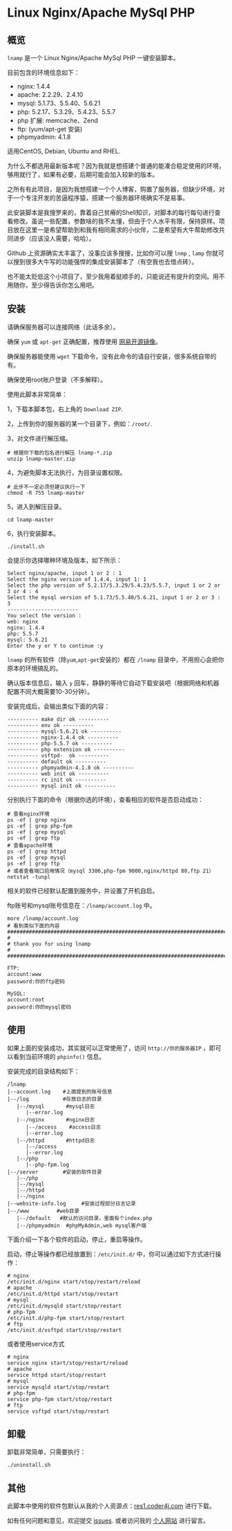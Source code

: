 # Linux Nginx/Apache MySql PHP

## 概览

`lnamp` 是一个 Linux Nginx/Apache MySql PHP 一键安装脚本。  

目前包含的环境信息如下：

- nginx: 1.4.4
- apache: 2.2.29、2.4.10
- mysql: 5.1.73、5.5.40、5.6.21
- php: 5.2.17、5.3.29、5.4.23、5.5.7
- php 扩展: memcache、Zend
- ftp: (yum/apt-get 安装) 
- phpmyadmin: 4.1.8

适用CentOS, Debian, Ubuntu and RHEL.

为什么不都选用最新版本呢？因为我就是想搭建个普通的能凑合稳定使用的环境，够用就行了，如果有必要，后期可能会加入较新的版本。  

之所有有此项目，是因为我想搭建一个个人博客，购置了服务器，但缺少环境，对于一个专注开发的苦逼程序猿，搭建一个服务器环境确实不是易事。

此安装脚本是我搜罗来的，靠着自己贫瘠的Shell知识，对脚本的每行每句进行查看修改。虽说一些配置，参数啥的我不太懂，但由于个人水平有限，保持原样。项目放在这里一是希望帮助到和我有相同需求的小伙伴，二是希望有大牛帮助修改共同进步（应该没人需要，哈哈）。

Github 上资源确实太丰富了，没事应该多搜搜，比如你可以搜 `lnmp` , `lamp` 你就可以搜到很多大牛写的功能强悍的集成安装脚本了（有空我也去借点砖）。

也不能太贬低这个小项目了，至少我用着挺顺手的，只能说还有提升的空间。用不用随你，至少得告诉你怎么用吧。

## 安装

请确保服务器可以连接网络（此话多余）。

确保 `yum` 或 `apt-get` 正确配置，推荐使用 [网易开源镜像](http://mirrors.163.com/.help/)。

确保服务器能使用 `wget` 下载命令，没有此命令的请自行安装，很多系统自带的有。

确保使用root账户登录（不多解释）。

使用此脚本非常简单：

1，下载本脚本包，右上角的 `Download ZIP`.

2，上传到你的服务器的某一个目录下，例如：`/root/`.

3，对文件进行解压缩。

```
# 根据你下载的包名进行解压 lnamp-*.zip
unzip lnamp-master.zip
```

4，为避免脚本无法执行，为目录设置权限。

```
# 此步不一定必须但建议执行一下
chmod -R 755 lnamp-master
```

5，进入到解压目录。

```
cd lnamp-master
```

6，执行安装脚本。

```
./install.sh
```

会提示你选择哪种环境及版本，如下所示：

```
Select nginx/apache, input 1 or 2 : 1
Select the nginx version of 1.4.4, input 1: 1
Select the php version of 5.2.17/5.3.29/5.4.23/5.5.7, input 1 or 2 or 3 or 4 : 4
Select the mysql version of 5.1.73/5.5.40/5.6.21, input 1 or 2 or 3 : 3
-----------------------
You select the version :
web: nginx
nginx: 1.4.4
php: 5.5.7
mysql: 5.6.21
Enter the y or Y to continue :y
```

`lnamp` 的所有软件（除`yum`,`apt-get`安装的）都在 `/lnamp` 目录中，不用担心会把你原本的环境搞乱的。

确认版本信息后，输入 `y` 回车，静静的等待它自动下载安装吧（根据网络和机器配置不同大概需要10-30分钟）。

安装完成后，会输出类似下面的内容：

```
---------- make dir ok ----------
---------- env ok ----------
---------- mysql-5.6.21 ok ----------
---------- nginx-1.4.4 ok ----------
---------- php-5.5.7 ok ----------
---------- php extension ok ----------
---------- vsftpd-  ok ----------
---------- default ok ----------
---------- phpmyadmin-4.1.8 ok ----------
---------- web init ok ----------
---------- rc init ok ----------
---------- mysql init ok ----------
```

分别执行下面的命令（根据你选的环境），查看相应的软件是否启动成功：

```
# 查看nginx环境
ps -ef | grep nginx
ps -ef | grep php-fpm
ps -ef | grep mysql
ps -ef | grep ftp
# 查看apache环境
ps -ef | grep httpd
ps -ef | grep mysql
ps -ef | grep ftp
# 或者查看端口启用情况（mysql 3306,php-fpm 9000,nginx/httpd 80,ftp 21）
netstat -tunpl
```

相关的软件已经默认配置到服务中，并设置了开机自启。

ftp账号和mysql账号信息在：`/lnamp/account.log` 中。

```
more /lnamp/account.log
# 看到类似下面的内容
##########################################################################
#
# thank you for using lnamp
#
##########################################################################

FTP:
account:www
password:你的ftp密码

MySQL:
account:root
password:你的mysql密码
```

## 使用

如果上面的安装成功，其实就可以正常使用了，访问 `http://你的服务器IP` ，即可以看到当前环境的 `phpinfo()` 信息。

安装完成的目录结构如下：

```
/lnamp
|--account.log    #上面提到的账号信息
|--/log           #存放日志的目录
   |--/mysql       #mysql日志
      |--error.log
   |--/nginx       #nginx日志
      |--/access    #access日志
      |--error.log
   |--/httpd       #httpd日志
   	  |--/access
   	  |--error.log
   |--/php
      |--php-fpm.log
|--/server        #安装的软件目录
   |--/php
   |--/mysql
   |--/httpd
   |--/nginx
|--website-info.log     #安装过程部分日志记录
|--/www         #web目录
   |--/default   #默认的访问目录，里面有个index.php
   |--/phpmyadmin  #phpMyAdmin,web mysql客户端
```

下面介绍一下各个软件的启动，停止，重启等操作。

启动，停止等操作都已经放置到：`/etc/init.d/` 中，你可以通过如下方式进行操作：

```
# nginx
/etc/init.d/nginx start/stop/restart/reload
# apache
/etc/init.d/httpd start/stop/restart
# mysql
/etc/init.d/mysqld start/stop/restart
# php-fpm
/etc/init.d/php-fpm start/stop/restart
# ftp
/etc/init.d/vsftpd start/stop/restart
```

或者使用service方式

```
# nginx
service nginx start/stop/restart/reload
# apache
service httpd start/stop/restart
# mysql
service mysqld start/stop/restart
# php-fpm
service php-fpm start/stop/restart
# ftp
service vsftpd start/stop/restart
```

## 卸载

卸载非常简单，只需要执行：

```
./uninstall.sh
```

## 其他

此脚本中使用的软件包默认从我的个人资源点：[res1.coder4j.com](http://res1.coder4j.com/onekey/) 进行下载。

如有任何问题和意见，欢迎提交 [issues](https://github.com/Chinaxiang/lnamp/issues/new). 或者访问我的 [个人网站](http://www.huangyanxiang.com/home/index/messages) 进行留言。

